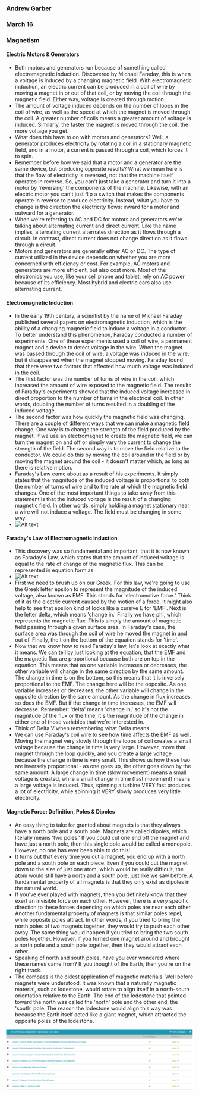 ### Andrew Garber
### March 16
### Magnetism

#### Electric Motors & Generators
 - Both motors and generators run because of something called electromagnetic induction. Discovered by Michael Faraday, this is when a voltage is induced by a changing magnetic field. With electromagnetic induction, an electric current can be produced in a coil of wire by moving a magnet in or out of that coil, or by moving the coil through the magnetic field. Either way, voltage is created through motion.
 - The amount of voltage induced depends on the number of loops in the coil of wire, as well as the speed at which the magnet is moved through the coil. A greater number of coils means a greater amount of voltage is induced. Similarly, the faster the magnet is moved through the coil, the more voltage you get.
 - What does this have to do with motors and generators? Well, a generator produces electricity by rotating a coil in a stationary magnetic field, and in a motor, a current is passed through a coil, which forces it to spin. 
 - Remember before how we said that a motor and a generator are the same device, but producing opposite results? What we mean here is that the flow of electricity is reversed, not that the machine itself operates in reverse. So, you can't just take a generator and turn it into a motor by 'reversing' the components of the machine. Likewise, with an electric motor you can't just flip a switch that makes the components operate in reverse to produce electricity. Instead, what you have to change is the direction the electricity flows: inward for a motor and outward for a generator.
 - When we're referring to AC and DC for motors and generators we're talking about alternating current and direct current. Like the name implies, alternating current alternates direction as it flows through a circuit. In contrast, direct current does not change direction as it flows through a circuit.
 - Motors and generators are generally either AC or DC. The type of current utilized in the device depends on whether you are more concerned with efficiency or cost. For example, AC motors and generators are more efficient, but also cost more. Most of the electronics you use, like your cell phone and tablet, rely on AC power because of its efficiency. Most hybrid and electric cars also use alternating current.

#### Electromagnetic Induction
 - In the early 19th century, a scientist by the name of Michael Faraday published several papers on electromagnetic induction, which is the ability of a changing magnetic field to induce a voltage in a conductor. To better understand this phenomenon, Faraday conducted a number of experiments. One of these experiments used a coil of wire, a permanent magnet and a device to detect voltage in the wire. When the magnet was passed through the coil of wire, a voltage was induced in the wire, but it disappeared when the magnet stopped moving. Faraday found that there were two factors that affected how much voltage was induced in the coil.
 - The first factor was the number of turns of wire in the coil, which increased the amount of wire exposed to the magnetic field. The results of Faraday's experiments showed that the induced voltage increased in direct proportion to the number of turns in the electrical coil. In other words, doubling the number of turns resulted in a doubling of the induced voltage.
 - The second factor was how quickly the magnetic field was changing. There are a couple of different ways that we can make a magnetic field change. One way is to change the strength of the field produced by the magnet. If we use an electromagnet to create the magnetic field, we can turn the magnet on and off or simply vary the current to change the strength of the field. The second way is to move the field relative to the conductor. We could do this by moving the coil around in the field or by moving the magnet around the coil - it doesn't matter which, as long as there is relative motion.
 - Faraday's Law came about as a result of his experiments. It simply states that the magnitude of the induced voltage is proportional to both the number of turns of wire and to the rate at which the magnetic field changes. One of the most important things to take away from this statement is that the induced voltage is the result of a changing magnetic field. In other words, simply holding a magnet stationary near a wire will not induce a voltage. The field must be changing in some way.
 - ![Alt text](https://study.com/cimages/multimages/16/faradays-law-experiments.jpg)

#### Faraday's Law of Electromagnetic Induction
 - This discovery was so fundamental and important, that it is now known as Faraday's Law, which states that the amount of induced voltage is equal to the rate of change of the magnetic flux. This can be represented in equation form as:
 - ![Alt text](https://study.com/cimages/multimages/16/farradayformula.jpg)
 - First we need to brush up on our Greek. For this law, we're going to use the Greek letter epsilon to represent the magnitude of the induced voltage, also known as EMF. This stands for 'electromotive force.' Think of it as the electric current caused by the motion of a force. It might also help to see that epsilon kind of looks like a cursive E for 'EMF'. Next is the letter delta, which means 'change in.' Finally we have phi, which represents the magnetic flux. This is simply the amount of magnetic field passing through a given surface area. In Faraday's case, the surface area was through the coil of wire he moved the magnet in and out of. Finally, the t on the bottom of the equation stands for 'time'.
 - Now that we know how to read Faraday's law, let's look at exactly what it means. We can tell by just looking at the equation, that the EMF and the magnetic flux are proportional because both are on top in the equation. This means that as one variable increases or decreases, the other variable will change in the same direction by the same amount. The change in time is on the bottom, so this means that it is inversely proportional to the EMF. The change here will be the opposite. As one variable increases or decreases, the other variable will change in the opposite direction by the same amount. As the change in flux increases, so does the EMF. But if the change in time increases, the EMF will decrease. Remember: 'delta' means 'change in,' so it's not the magnitude of the flux or the time, it's the magnitude of the change in either one of those variables that we're interested in.
 - Think of Delta V when remembering what Delta means.
 - We can use Faraday's coil wire to see how time affects the EMF as well. Moving the magnet very slowly through the loops of coil creates a small voltage because the change in time is very large. However, move that magnet through the loop quickly, and you create a large voltage because the change in time is very small. This shows us how these two are inversely proportional - as one goes up, the other goes down by the same amount. A large change in time (slow movement) means a small voltage is created, while a small change in time (fast movement) means a large voltage is induced. Thus, spinning a turbine VERY fast produces a lot of electricity, while spinning it VERY slowly produces very little electricity.

#### Magnetic Force: Definition, Poles & Dipoles
 - An easy thing to take for granted about magnets is that they always have a north pole and a south pole. Magnets are called dipoles, which literally means 'two poles.' If you could cut one end off the magnet and have just a north pole, then this single pole would be called a monopole. However, no one has ever been able to do this!
 - It turns out that every time you cut a magnet, you end up with a north pole and a south pole on each piece. Even if you could cut the magnet down to the size of just one atom, which would be really difficult, the atom would still have a north and a south pole, just like we saw before. A fundamental property of all magnets is that they only exist as dipoles in the natural world.
 - If you've ever played with magnets, then you definitely know that they exert an invisible force on each other. However, there is a very specific direction to these forces depending on which poles are near each other. Another fundamental property of magnets is that similar poles repel, while opposite poles attract. In other words, if you tried to bring the north poles of two magnets together, they would try to push each other away. The same thing would happen if you tried to bring the two south poles together. However, if you turned one magnet around and brought a north pole and a south pole together, then they would attract each other. 
 - Speaking of north and south poles, have you ever wondered where these names came from? If you thought of the Earth, then you're on the right track.
 - The compass is the oldest application of magnetic materials. Well before magnets were understood, it was known that a naturally magnetic material, such as lodestone, would rotate to align itself in a north-south orientation relative to the Earth. The end of the lodestone that pointed toward the north was called the 'north' pole and the other end, the 'south' pole. The reason the lodestone would align this way was because the Earth itself acted like a giant magnet, which attracted the opposite poles of the lodestone.

![Alt text](Media/march17_magnetism.png)